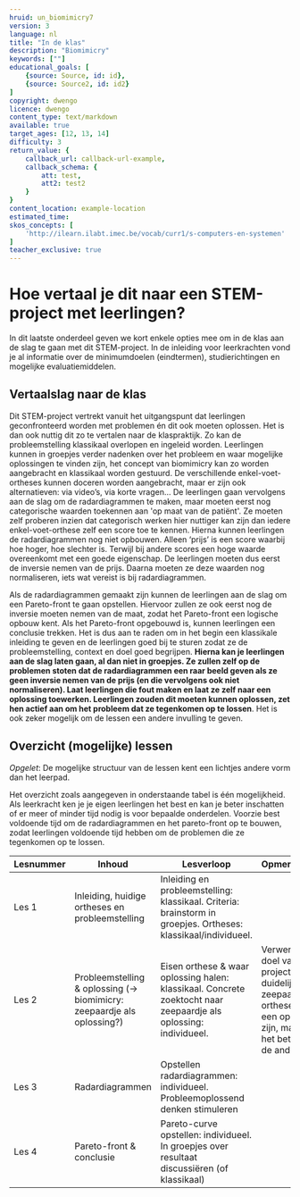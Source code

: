 ```yaml
---
hruid: un_biomimicry7
version: 3
language: nl
title: "In de klas"
description: "Biomimicry"
keywords: [""]
educational_goals: [
    {source: Source, id: id}, 
    {source: Source2, id: id2}
]
copyright: dwengo
licence: dwengo
content_type: text/markdown
available: true
target_ages: [12, 13, 14]
difficulty: 3
return_value: {
    callback_url: callback-url-example,
    callback_schema: {
        att: test,
        att2: test2
    }
}
content_location: example-location
estimated_time: 
skos_concepts: [
    'http://ilearn.ilabt.imec.be/vocab/curr1/s-computers-en-systemen'
]
teacher_exclusive: true
---
```


# Hoe vertaal je dit naar een STEM-project met leerlingen?

In dit laatste onderdeel geven we kort enkele opties mee om in de klas aan de slag te gaan met dit STEM-project.
In de inleiding voor leerkrachten vond je al informatie over de minimumdoelen (eindtermen), studierichtingen en mogelijke evaluatiemiddelen. 

## Vertaalslag naar de klas
Dit STEM-project vertrekt vanuit het uitgangspunt dat leerlingen geconfronteerd worden met problemen én dit ook moeten oplossen. Het is dan ook nuttig dit zo te vertalen naar de klaspraktijk. Zo kan de probleemstelling klassikaal overlopen en ingeleid worden. Leerlingen kunnen in groepjes verder nadenken over het probleem en waar mogelijke oplossingen te vinden zijn, het concept van biomimicry kan zo worden aangebracht en klassikaal worden gestuurd. De verschillende enkel-voet-ortheses kunnen doceren worden aangebracht, maar er zijn ook alternatieven: via video’s, via korte vragen… De leerlingen gaan vervolgens aan de slag om de radardiagrammen te maken, maar moeten eerst nog categorische waarden toekennen aan 'op maat van de patiënt'. Ze moeten zelf proberen inzien dat categorisch werken hier nuttiger kan zijn dan iedere enkel-voet-orthese zelf een score toe te kennen. Hierna kunnen leerlingen de radardiagrammen nog niet opbouwen. Alleen ‘prijs’ is een score waarbij hoe hoger, hoe slechter is. Terwijl bij andere scores een hoge waarde overeenkomt met een goede eigenschap. De leerlingen moeten dus eerst de inversie nemen van de prijs. Daarna moeten ze deze waarden nog normaliseren, iets wat vereist is bij radardiagrammen. 

Als de radardiagrammen gemaakt zijn kunnen de leerlingen aan de slag om een Pareto-front te gaan opstellen. Hiervoor zullen ze ook eerst nog de inversie moeten nemen van de maat, zodat het Pareto-front een logische opbouw kent. Als het Pareto-front opgebouwd is, kunnen leerlingen een conclusie trekken. 
Het is dus aan te raden om in het begin een klassikale inleiding te geven en de leerlingen goed bij te sturen zodat ze de probleemstelling, context en doel goed begrijpen. **Hierna kan je leerlingen aan de slag laten gaan, al dan niet in groepjes. Ze zullen zelf op de problemen stoten dat de radardiagrammen een raar beeld geven als ze geen inversie nemen van de prijs (en die vervolgens ook niet normaliseren). Laat leerlingen die fout maken en laat ze zelf naar een oplossing toewerken. Leerlingen zouden dit moeten kunnen oplossen, zet hen actief aan om het probleem dat ze tegenkomen op te lossen**. Het is ook zeker mogelijk om de lessen een andere invulling te geven. 

## Overzicht (mogelijke) lessen

*Opgelet*: De mogelijke structuur van de lessen kent een lichtjes andere vorm dan het leerpad.

Het overzicht zoals aangegeven in onderstaande tabel is één mogelijkheid. Als leerkracht ken je je eigen leerlingen het best en kan je beter inschatten of er meer of minder tijd nodig is voor bepaalde onderdelen. Voorzie best voldoende tijd om de radardiagrammen en het pareto-front op te bouwen, zodat leerlingen voldoende tijd hebben om de problemen die ze tegenkomen op te lossen. 

| Lesnummer        | Inhoud    | Lesverloop         | Opmerkingen | 
| ---------------- | --------- | ------------------- | ----------------- |
| Les 1            | Inleiding, huidige ortheses en probleemstelling | Inleiding en probleemstelling: klassikaal. Criteria: brainstorm in groepjes. Ortheses: klassikaal/individueel. | |
| Les 2            | Probleemstelling & oplossing (→ biomimicry: zeepaardje als oplossing?) | Eisen orthese & waar oplossing halen: klassikaal. Concrete zoektocht naar zeepaardje als oplossing: individueel. | Verwerk het doel van dit project hier duidelijk: zeepaardje-orthese kan een oplossig zijn, maar is het beter dan de anderen? |
| Les 3 | Radardiagrammen | Opstellen radardiagrammen: individueel. Probleemoplossend denken stimuleren |
| Les 4 | Pareto-front & conclusie | Pareto-curve opstellen: individueel. In groepjes over resultaat discussiëren (of klassikaal) | | 


